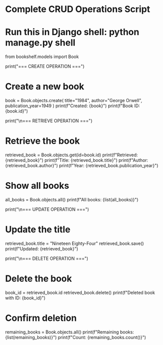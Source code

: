# Complete CRUD Operations Script
# Run this in Django shell: python manage.py shell

from bookshelf.models import Book

print("=== CREATE OPERATION ===")
# Create a new book
book = Book.objects.create(
    title="1984",
    author="George Orwell",
    publication_year=1949
)
print(f"Created: {book}")
print(f"Book ID: {book.id}")

print("\n=== RETRIEVE OPERATION ===")
# Retrieve the book
retrieved_book = Book.objects.get(id=book.id)
print(f"Retrieved: {retrieved_book}")
print(f"Title: {retrieved_book.title}")
print(f"Author: {retrieved_book.author}")
print(f"Year: {retrieved_book.publication_year}")

# Show all books
all_books = Book.objects.all()
print(f"All books: {list(all_books)}")

print("\n=== UPDATE OPERATION ===")
# Update the title
retrieved_book.title = "Nineteen Eighty-Four"
retrieved_book.save()
print(f"Updated: {retrieved_book}")

print("\n=== DELETE OPERATION ===")
# Delete the book
book_id = retrieved_book.id
retrieved_book.delete()
print(f"Deleted book with ID: {book_id}")

# Confirm deletion
remaining_books = Book.objects.all()
print(f"Remaining books: {list(remaining_books)}")
print(f"Count: {remaining_books.count()}")
